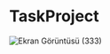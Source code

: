 # TaskProject

![Ekran Görüntüsü (333)](https://github.com/alialtunar/TaskProject/assets/118110593/d9d8425f-9dae-4771-b90a-d5ac91178f3f)

